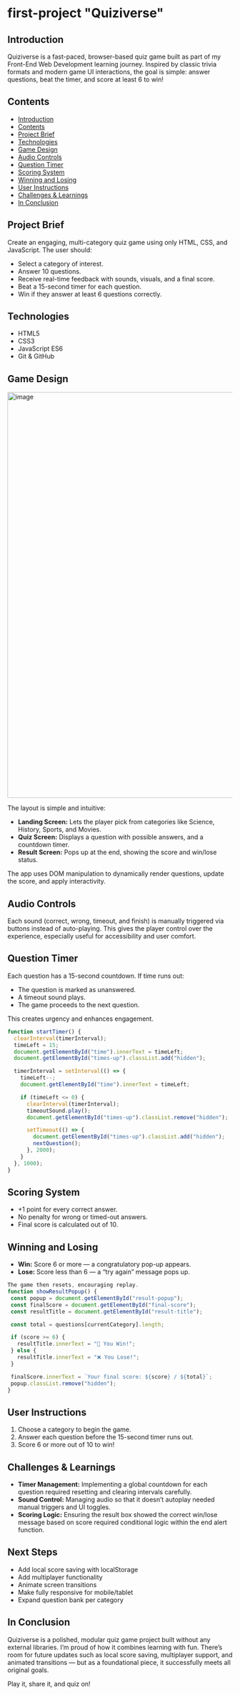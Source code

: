 # first-project "Quiziverse"



## Introduction

Quiziverse is a fast-paced, browser-based quiz game built as part of my Front-End Web Development learning journey. Inspired by classic trivia formats and modern game UI interactions, the goal is simple: answer questions, beat the timer, and score at least 6 to win!



## Contents

- [Introduction](#introduction)  
- [Contents](#contents)  
- [Project Brief](#project-brief)  
- [Technologies](#technologies)  
- [Game Design](#game-design)  
- [Audio Controls](#audio-controls)  
- [Question Timer](#question-timer)  
- [Scoring System](#scoring-system)  
- [Winning and Losing](#winning-and-losing)  
- [User Instructions](#user-instructions)  
- [Challenges & Learnings](#challenges--learnings)  
- [In Conclusion](#in-conclusion)



## Project Brief

Create an engaging, multi-category quiz game using only HTML, CSS, and JavaScript. The user should:

- Select a category of interest.
- Answer 10 questions.
- Receive real-time feedback with sounds, visuals, and a final score.
- Beat a 15-second timer for each question.
- Win if they answer at least 6 questions correctly.



## Technologies

- HTML5  
- CSS3  
- JavaScript ES6  
- Git & GitHub



## Game Design
<img width="1920" height="909" alt="image" src="https://github.com/user-attachments/assets/bf6f6ba7-aad4-4577-adca-8afb0f0dcfc6" />


The layout is simple and intuitive:
- **Landing Screen:** Lets the player pick from categories like Science, History, Sports, and Movies.
- **Quiz Screen:** Displays a question with possible answers, and a countdown timer.
- **Result Screen:** Pops up at the end, showing the score and win/lose status.

The app uses DOM manipulation to dynamically render questions, update the score, and apply interactivity.



## Audio Controls

Each sound (correct, wrong, timeout, and finish) is manually triggered via buttons instead of auto-playing. This gives the player control over the experience, especially useful for accessibility and user comfort.



## Question Timer

Each question has a 15-second countdown. If time runs out:
- The question is marked as unanswered.
- A timeout sound plays.
- The game proceeds to the next question.

This creates urgency and enhances engagement.
```js
function startTimer() {
  clearInterval(timerInterval);
  timeLeft = 15;
  document.getElementById("time").innerText = timeLeft;
  document.getElementById("times-up").classList.add("hidden");

  timerInterval = setInterval(() => {
    timeLeft--;
    document.getElementById("time").innerText = timeLeft;

    if (timeLeft <= 0) {
      clearInterval(timerInterval);
      timeoutSound.play();
      document.getElementById("times-up").classList.remove("hidden");

      setTimeout(() => {
        document.getElementById("times-up").classList.add("hidden");
        nextQuestion();
      }, 2000);
    }
  }, 1000);
}
```


## Scoring System

- +1 point for every correct answer.
- No penalty for wrong or timed-out answers.
- Final score is calculated out of 10.



## Winning and Losing

- **Win:** Score 6 or more — a congratulatory pop-up appears.
- **Lose:** Score less than 6 — a “try again” message pops up.
 ```js
The game then resets, encouraging replay.
function showResultPopup() {
  const popup = document.getElementById("result-popup");
  const finalScore = document.getElementById("final-score");
  const resultTitle = document.getElementById("result-title");

  const total = questions[currentCategory].length;

  if (score >= 6) {
    resultTitle.innerText = "🎉 You Win!";
  } else {
    resultTitle.innerText = "❌ You Lose!";
  }

  finalScore.innerText = `Your final score: ${score} / ${total}`;
  popup.classList.remove("hidden");
}
```


## User Instructions

1. Choose a category to begin the game.
2. Answer each question before the 15-second timer runs out.
3. Score 6 or more out of 10 to win!



## Challenges & Learnings

- **Timer Management:** Implementing a global countdown for each question required resetting and clearing intervals carefully.
- **Sound Control:** Managing audio so that it doesn’t autoplay needed manual triggers and UI toggles.
- **Scoring Logic:** Ensuring the result box showed the correct win/lose message based on score required conditional logic within the end alert function.


## Next Steps

- Add local score saving with localStorage
- Add multiplayer functionality
- Animate screen transitions
- Make fully responsive for mobile/tablet
- Expand question bank per category


##  In Conclusion

Quiziverse is a polished, modular quiz game project built without any external libraries. I’m proud of how it combines learning with fun. There’s room for future updates such as local score saving, multiplayer support, and animated transitions — but as a foundational piece, it successfully meets all original goals.

Play it, share it, and quiz on!



